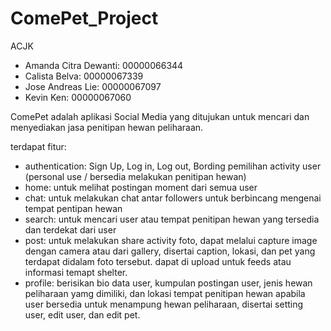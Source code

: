 # ComePet_Project

 ACJK
 - Amanda Citra Dewanti: 00000066344
 - Calista Belva: 00000067339
 - Jose Andreas Lie: 00000067097
 - Kevin Ken: 00000067060

   
ComePet adalah aplikasi Social Media yang ditujukan untuk mencari dan menyediakan jasa penitipan hewan peliharaan.

terdapat fitur:
- authentication: Sign Up, Log in, Log out, Bording pemilihan activity user (personal use / bersedia melakukan penitipan hewan)
- home: untuk melihat postingan moment dari semua user
- chat: untuk melakukan chat antar followers untuk berbincang mengenai tempat pentipan hewan
- search: untuk mencari user atau tempat penitipan hewan yang tersedia dan terdekat dari user
- post: untuk melakukan share activity foto, dapat melalui capture image dengan camera atau dari gallery, disertai caption, lokasi, dan pet yang terdapat didalam foto tersebut. dapat di upload untuk feeds atau informasi temapt shelter.
- profile: berisikan bio data user, kumpulan postingan user, jenis hewan peliharaan yamg dimiliki, dan lokasi tempat penitipan hewan apabila user bersedia untuk menampung hewan peliharaan, disertai setting user, edit user, dan edit pet.
